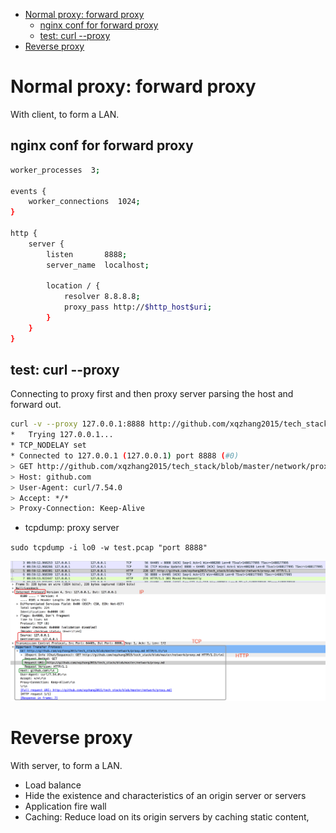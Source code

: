 <!-- MarkdownTOC -->

- [Normal proxy: forward proxy](#normal-proxy-forward-proxy)
  - [nginx conf for forward proxy](#nginx-conf-for-forward-proxy)
  - [test: curl --proxy](#test-curl---proxy)
- [Reverse proxy](#reverse-proxy)

<!-- /MarkdownTOC -->
# Normal proxy: forward proxy
With client, to form a LAN.

## nginx conf for forward proxy

```sh
worker_processes  3;

events {
    worker_connections  1024;
}

http {
    server {
        listen       8888;
        server_name  localhost;

        location / {
            resolver 8.8.8.8;
            proxy_pass http://$http_host$uri;
        }
    }
}
```

## test: curl --proxy

Connecting to proxy first and then proxy server parsing the host and forward out.

```sh
curl -v --proxy 127.0.0.1:8888 http://github.com/xqzhang2015/tech_stack/blob/master/network/proxy.md
*   Trying 127.0.0.1...
* TCP_NODELAY set
* Connected to 127.0.0.1 (127.0.0.1) port 8888 (#0)
> GET http://github.com/xqzhang2015/tech_stack/blob/master/network/proxy.md HTTP/1.1
> Host: github.com
> User-Agent: curl/7.54.0
> Accept: */*
> Proxy-Connection: Keep-Alive
```

* tcpdump: proxy server

`sudo tcpdump -i lo0 -w test.pcap "port 8888"`

![proxy](../images/2018/proxy_tcpdump.png)

# Reverse proxy
With server, to form a LAN.
* Load balance
* Hide the existence and characteristics of an origin server or servers
* Application fire wall
* Caching: Reduce load on its origin servers by caching static content,
